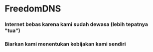 # FreedomDNS
### Internet bebas karena kami sudah dewasa (lebih tepatnya "tua")
### Biarkan kami menentukan kebijakan kami sendiri

